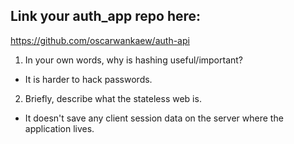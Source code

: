 ## Link your auth_app repo here:

https://github.com/oscarwankaew/auth-api

1. In your own words, why is hashing useful/important?

- It is harder to hack passwords.

2. Briefly, describe what the stateless web is.

- It doesn't save any client session data on the server where the application lives.